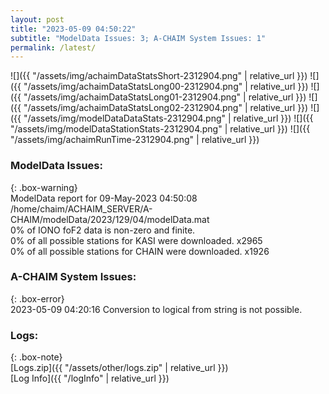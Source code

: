 ```yaml
---
layout: post
title: "2023-05-09 04:50:22"
subtitle: "ModelData Issues: 3; A-CHAIM System Issues: 1"
permalink: /latest/
---
```


![]({{ "/assets/img/achaimDataStatsShort-2312904.png" | relative_url }})
![]({{ "/assets/img/achaimDataStatsLong00-2312904.png" | relative_url }})
![]({{ "/assets/img/achaimDataStatsLong01-2312904.png" | relative_url }})
![]({{ "/assets/img/achaimDataStatsLong02-2312904.png" | relative_url }})
![]({{ "/assets/img/modelDataDataStats-2312904.png" | relative_url }})
![]({{ "/assets/img/modelDataStationStats-2312904.png" | relative_url }})
![]({{ "/assets/img/achaimRunTime-2312904.png" | relative_url }})


### ModelData Issues:  
  
{: .box-warning}  
 ModelData report for 09-May-2023 04:50:08   
 /home/chaim/ACHAIM_SERVER/A-CHAIM/modelData/2023/129/04/modelData.mat   
 0% of IONO foF2 data is non-zero and finite.   
 0% of all possible stations for KASI were downloaded. x2965   
 0% of all possible stations for CHAIN were downloaded. x1926   
  
### A-CHAIM System Issues:  
  
{: .box-error}  
2023-05-09 04:20:16 Conversion to logical from string is not possible.  

### Logs:  
  
{: .box-note}  
[Logs.zip]({{ "/assets/other/logs.zip" | relative_url }})  
[Log Info]({{ "/logInfo" | relative_url }})  

